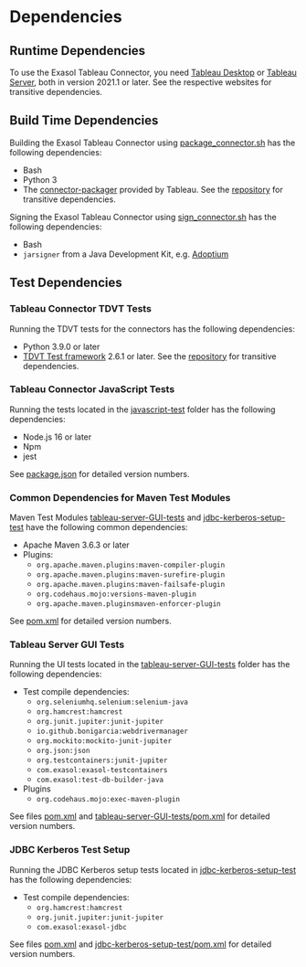 
# Dependencies

## Runtime Dependencies

To use the Exasol Tableau Connector, you need [Tableau Desktop](https://www.tableau.com/products/desktop) or [Tableau Server](https://www.tableau.com/products/server), both in version 2021.1 or later. See the respective websites for transitive dependencies.

## Build Time Dependencies

Building the Exasol Tableau Connector using [package_connector.sh](./tools/package_connector.sh) has the following dependencies:

* Bash
* Python 3
* The [connector-packager](https://github.com/tableau/connector-plugin-sdk/tree/master/connector-packager) provided by Tableau. See the [repository](https://github.com/tableau/connector-plugin-sdk) for transitive dependencies.

Signing the Exasol Tableau Connector using [sign_connector.sh](./tools/sign_connector.sh) has the following dependencies:

* Bash
* `jarsigner` from a Java Development Kit, e.g. [Adoptium](https://adoptium.net/)

## Test Dependencies

### Tableau Connector TDVT Tests

Running the TDVT tests for the connectors has the following dependencies:

* Python 3.9.0 or later
* [TDVT Test framework](https://github.com/tableau/connector-plugin-sdk/tree/master/tdvt) 2.6.1 or later. See the [repository](https://github.com/tableau/connector-plugin-sdk) for transitive dependencies.

### Tableau Connector JavaScript Tests

Running the tests located in the [javascript-test](./javascript-test/) folder has the following dependencies:

* Node.js 16 or later
* Npm
* jest

See [package.json](./javascript-test/package.json) for detailed version numbers.

### Common Dependencies for Maven Test Modules

Maven Test Modules [tableau-server-GUI-tests](./tableau-server-GUI-tests/) and [jdbc-kerberos-setup-test](./jdbc-kerberos-setup-test/) have the following common dependencies:

* Apache Maven 3.6.3 or later
* Plugins:
    * `org.apache.maven.plugins:maven-compiler-plugin`
    * `org.apache.maven.plugins:maven-surefire-plugin`
    * `org.apache.maven.plugins:maven-failsafe-plugin`
    * `org.codehaus.mojo:versions-maven-plugin`
    * `org.apache.maven.pluginsmaven-enforcer-plugin`

See [pom.xml](./pom.xml) for detailed version numbers.

### Tableau Server GUI Tests

Running the UI tests located in the [tableau-server-GUI-tests](./tableau-server-GUI-tests/) folder has the following dependencies:

* Test compile dependencies:
    * `org.seleniumhq.selenium:selenium-java`
    * `org.hamcrest:hamcrest`
    * `org.junit.jupiter:junit-jupiter`
    * `io.github.bonigarcia:webdrivermanager`
    * `org.mockito:mockito-junit-jupiter`
    * `org.json:json`
    * `org.testcontainers:junit-jupiter`
    * `com.exasol:exasol-testcontainers`
    * `com.exasol:test-db-builder-java`
* Plugins
    * `org.codehaus.mojo:exec-maven-plugin`

See files [pom.xml](./pom.xml) and [tableau-server-GUI-tests/pom.xml](./tableau-server-GUI-tests/pom.xml) for detailed version numbers.

### JDBC Kerberos Test Setup

Running the JDBC Kerberos setup tests located in [jdbc-kerberos-setup-test](./jdbc-kerberos-setup-test/) has the following dependencies:

* Test compile dependencies:
    * `org.hamcrest:hamcrest`
    * `org.junit.jupiter:junit-jupiter`
    * `com.exasol:exasol-jdbc`

See files [pom.xml](./pom.xml) and [jdbc-kerberos-setup-test/pom.xml](./jdbc-kerberos-setup-test/pom.xml) for detailed version numbers.
